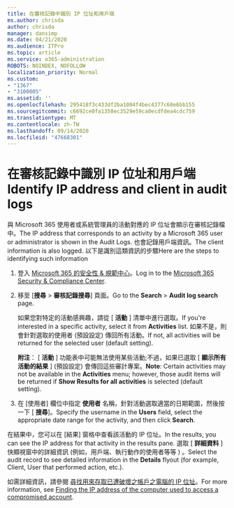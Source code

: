 ```yaml
---
title: 在審核記錄中識別 IP 位址和用戶端
ms.author: chrisda
author: chrisda
manager: dansimp
ms.date: 04/21/2020
ms.audience: ITPro
ms.topic: article
ms.service: o365-administration
ROBOTS: NOINDEX, NOFOLLOW
localization_priority: Normal
ms.custom:
- "1367"
- "3100005"
ms.assetid: ''
ms.openlocfilehash: 295418f3c433df2ba1004f4bec4377c68e6bb155
ms.sourcegitcommit: c6692ce0fa1358ec3529e59ca0ecdfdea4cdc759
ms.translationtype: MT
ms.contentlocale: zh-TW
ms.lasthandoff: 09/14/2020
ms.locfileid: "47668301"
---
```

# <a name="identify-ip-address-and-client-in-audit-logs"></a><span data-ttu-id="0e6fe-102">在審核記錄中識別 IP 位址和用戶端</span><span class="sxs-lookup"><span data-stu-id="0e6fe-102">Identify IP address and client in audit logs</span></span>

<span data-ttu-id="0e6fe-103">與 Microsoft 365 使用者或系統管理員的活動對應的 IP 位址會顯示在審核記錄檔中。</span><span class="sxs-lookup"><span data-stu-id="0e6fe-103">The IP address that corresponds to an activity by a Microsoft 365 user or administrator is shown in the Audit Logs.</span></span> <span data-ttu-id="0e6fe-104">也會記錄用戶端資訊。</span><span class="sxs-lookup"><span data-stu-id="0e6fe-104">The client information is also logged.</span></span> <span data-ttu-id="0e6fe-105">以下是識別這類資訊的步驟</span><span class="sxs-lookup"><span data-stu-id="0e6fe-105">Here are the steps to identifying such information</span></span>

1. <span data-ttu-id="0e6fe-106">登入 [Microsoft 365 的安全性 & 規範中心](https://protection.office.com/)。</span><span class="sxs-lookup"><span data-stu-id="0e6fe-106">Log in to the [Microsoft 365 Security & Compliance Center](https://protection.office.com/).</span></span>

2. <span data-ttu-id="0e6fe-107">移至 [**搜尋**  >  **審核記錄搜尋**] 頁面。</span><span class="sxs-lookup"><span data-stu-id="0e6fe-107">Go to the **Search** > **Audit log search** page.</span></span>

   <span data-ttu-id="0e6fe-108">如果您對特定的活動感興趣，請從 [ **活動** ] 清單中進行選取。</span><span class="sxs-lookup"><span data-stu-id="0e6fe-108">If you're interested in a specific activity, select it from **Activities** list.</span></span> <span data-ttu-id="0e6fe-109">如果不是，則會針對選取的使用者 (預設設定) 傳回所有活動。</span><span class="sxs-lookup"><span data-stu-id="0e6fe-109">If not, all activities will be returned for the selected user (default setting).</span></span>

   <span data-ttu-id="0e6fe-110">**附注**： [ **活動** ] 功能表中可能無法使用某些活動;不過，如果已選取 [ **顯示所有活動的結果** ] (預設設定) 會傳回這些審計專案。</span><span class="sxs-lookup"><span data-stu-id="0e6fe-110">**Note**: Certain activities may not be available in the **Activities** menu; however, those audit items will be returned if **Show Results for all activities** is selected (default setting).</span></span>

3. <span data-ttu-id="0e6fe-111">在 [使用者] 欄位中指定 **使用者** 名稱，針對活動選取適當的日期範圍，然後按一下 [ **搜尋**]。</span><span class="sxs-lookup"><span data-stu-id="0e6fe-111">Specify the username in the **Users** field, select the appropriate date range for the activity, and then click **Search**.</span></span>

<span data-ttu-id="0e6fe-112">在結果中，您可以在 [結果] 窗格中查看該活動的 IP 位址。</span><span class="sxs-lookup"><span data-stu-id="0e6fe-112">In the results, you can see the IP address for that activity in the results pane.</span></span> <span data-ttu-id="0e6fe-113">選取 [ **詳細資料** ] 快顯視窗中的詳細資訊 (例如，用戶端、執行動作的使用者等等 ) 。</span><span class="sxs-lookup"><span data-stu-id="0e6fe-113">Select the audit record to see detailed information in the **Details** flyout (for example, Client, User that performed action, etc.).</span></span>

<span data-ttu-id="0e6fe-114">如需詳細資訊，請參閱 [尋找用來存取已遭破壞之帳戶之電腦的 IP 位址](https://docs.microsoft.com/microsoft-365/compliance/auditing-troubleshooting-scenarios#find-the-ip-address-of-the-computer-used-to-access-a-compromised-account)。</span><span class="sxs-lookup"><span data-stu-id="0e6fe-114">For more information, see [Finding the IP address of the computer used to access a compromised account](https://docs.microsoft.com/microsoft-365/compliance/auditing-troubleshooting-scenarios#find-the-ip-address-of-the-computer-used-to-access-a-compromised-account).</span></span>
